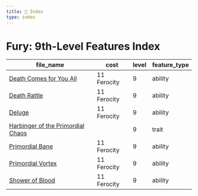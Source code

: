 ```yaml
---
title: 📑 Index
type: index
---
```


# Fury: 9th-Level Features Index

| file_name                                                                         | cost        | level | feature_type |
| --------------------------------------------------------------------------------- | ----------- | ----- | ------------ |
| [Death Comes for You All](../Death%20Comes%20for%20You%20All)                     | 11 Ferocity | 9     | ability      |
| [Death Rattle](../Death%20Rattle)                                                 | 11 Ferocity | 9     | ability      |
| [Deluge](../Deluge)                                                               | 11 Ferocity | 9     | ability      |
| [Harbinger of the Primordial Chaos](../Harbinger%20of%20the%20Primordial%20Chaos) |             | 9     | trait        |
| [Primordial Bane](../Primordial%20Bane)                                           | 11 Ferocity | 9     | ability      |
| [Primordial Vortex](../Primordial%20Vortex)                                       | 11 Ferocity | 9     | ability      |
| [Shower of Blood](../Shower%20of%20Blood)                                         | 11 Ferocity | 9     | ability      |
